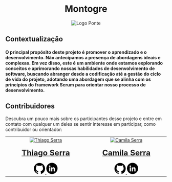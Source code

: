 <div align="center">
  <h1>Montogre</h1>
  <img src="https://github.com/serra94/etl_mongo2postgre/assets/86005414/4e525a87-030c-4022-8aa0-86af212dee75" alt="Logo Ponte">
</div>

<div align="left">
  <h2>Contextualização</h2>
  <h4>
    O principal propósito deste projeto é promover o aprendizado e o desenvolvimento. Não antecipamos a presença de abordagens ideais e complexas. Em vez disso, este é um ambiente onde estamos explorando conceitos e aprimorando nossas habilidades de desenvolvimento de software, buscando abranger desde a codificação até a gestão do ciclo de vida do projeto, adotando uma abordagem que se alinha com os princípios do framework Scrum para orientar nosso processo de desenvolvimento.
  </h4>
</div>

## Contribuidores

Descubra um pouco mais sobre os participantes desse projeto e entre em contato com qualquer um deles se sentir interesse em participar, como contribuidor ou orientador:

<!-- ALL-CONTRIBUTORS-LIST:START - Do not remove or modify this section -->
<!-- prettier-ignore-start -->
<!-- markdownlint-disable -->
<table border="0" align="center">
  <tbody>
    <tr>
      <td align="center" valign="top" width="14.28%">
        <a href="https://github.com/serra94">
          <img src="https://avatars.githubusercontent.com/u/86005414?v=4" width="200px;" alt="Thiago Serra"/>
        <br />
        <br />
          <span style="font-size: 24px;">
              <b>Thiago Serra</b>
          </span>
        </a>
        <br />
        <br />
        <a href="https://github.com/serra94">
          <img src="/readme/logotipo-do-github.png" width="35px;" alt="Link Github"/>
        </a> 
        <a href="https://www.linkedin.com/in/thiago-serra-20a2071b0/">
          <img src="/readme/linkedin.png" width="35px;" alt="Link Linkdein"/>
        </a> 
        <br />
      </td>
      <td align="center" valign="top" width="14.28%">
        <a href="https://github.com/camilacsserra">
          <img src="https://avatars.githubusercontent.com/u/100870887?v=4" width="200px;" alt="Camila Serra"/>
        <br />
        <br />
          <span style="font-size: 24px;">
              <b>Camila Serra</b>
          </span>
        </a>
        <br />
        <br />
        <a href="https://github.com/camilacsserra">
          <img src="/readme/logotipo-do-github.png" width="35px;" alt="Link Github"/>
        </a> 
        <a href="https://www.linkedin.com/in/camilacsserra/">
          <img src="/readme/linkedin.png" width="35px;" alt="Link Linkdein"/>
        </a> 
        <br />
      </td>
      
</table>

<!-- markdownlint-restore -->
<!-- prettier-ignore-end -->

<!-- ALL-CONTRIBUTORS-LIST:END -->
